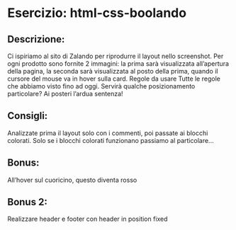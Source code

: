 Esercizio: html-css-boolando
===
## Descrizione:
Ci ispiriamo al sito di Zalando per riprodurre il layout nello screenshot.
Per ogni prodotto sono fornite 2 immagini: la prima sarà visualizzata all’apertura della pagina, la seconda sarà visualizzata al posto della prima, quando il cursore del mouse va in hover sulla card.
Regole da usare
Tutte le regole che abbiamo visto fino ad oggi.
Servirà qualche posizionamento particolare? Ai posteri l’ardua sentenza!
## Consigli:
Analizzate prima il layout solo con i commenti, poi passate ai blocchi colorati.
Solo se i blocchi colorati funzionano passiamo al particolare...
## Bonus:
All’hover sul cuoricino, questo diventa rosso
## Bonus 2:
Realizzare header e footer con header in position fixed